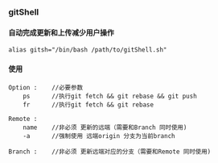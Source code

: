 ### gitShell

#### 自动完成更新和上传减少用户操作 

    alias gitsh="/bin/bash /path/to/gitShell.sh"

#### 使用

    Option :    //必要参数
        ps      //执行git fetch && git rebase && git push
        fr      //执行git fetch && git rebase

    Remote :
        name    //非必须 更新的远端（需要和Branch 同时使用)
        -a      //强制使用 远端origin 分支为当前branch 

    Branch :    //非必须 更新远端对应的分支（需要和Remote 同时使用)
